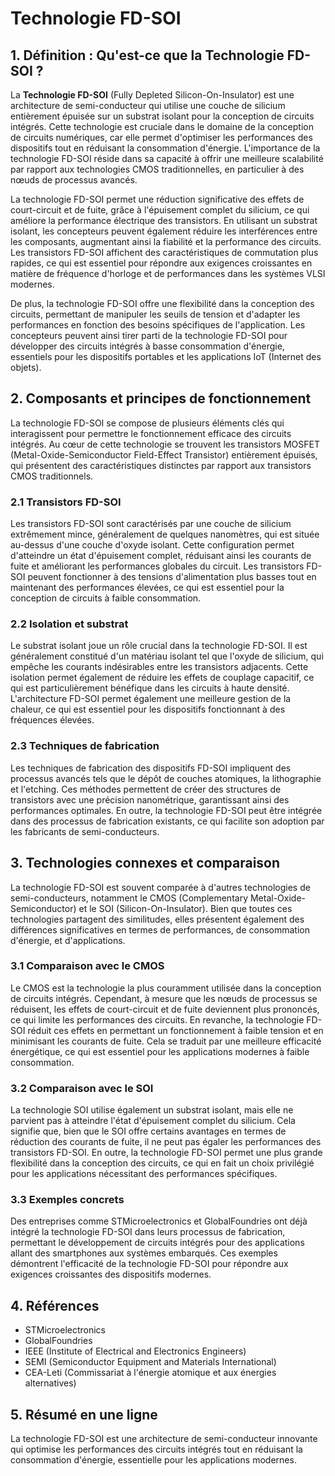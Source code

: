 # Technologie FD-SOI

## 1. Définition : Qu'est-ce que la **Technologie FD-SOI** ?
La **Technologie FD-SOI** (Fully Depleted Silicon-On-Insulator) est une architecture de semi-conducteur qui utilise une couche de silicium entièrement épuisée sur un substrat isolant pour la conception de circuits intégrés. Cette technologie est cruciale dans le domaine de la conception de circuits numériques, car elle permet d'optimiser les performances des dispositifs tout en réduisant la consommation d'énergie. L'importance de la technologie FD-SOI réside dans sa capacité à offrir une meilleure scalabilité par rapport aux technologies CMOS traditionnelles, en particulier à des nœuds de processus avancés. 

La technologie FD-SOI permet une réduction significative des effets de court-circuit et de fuite, grâce à l'épuisement complet du silicium, ce qui améliore la performance électrique des transistors. En utilisant un substrat isolant, les concepteurs peuvent également réduire les interférences entre les composants, augmentant ainsi la fiabilité et la performance des circuits. Les transistors FD-SOI affichent des caractéristiques de commutation plus rapides, ce qui est essentiel pour répondre aux exigences croissantes en matière de fréquence d'horloge et de performances dans les systèmes VLSI modernes. 

De plus, la technologie FD-SOI offre une flexibilité dans la conception des circuits, permettant de manipuler les seuils de tension et d'adapter les performances en fonction des besoins spécifiques de l'application. Les concepteurs peuvent ainsi tirer parti de la technologie FD-SOI pour développer des circuits intégrés à basse consommation d'énergie, essentiels pour les dispositifs portables et les applications IoT (Internet des objets).

## 2. Composants et principes de fonctionnement
La technologie FD-SOI se compose de plusieurs éléments clés qui interagissent pour permettre le fonctionnement efficace des circuits intégrés. Au cœur de cette technologie se trouvent les transistors MOSFET (Metal-Oxide-Semiconductor Field-Effect Transistor) entièrement épuisés, qui présentent des caractéristiques distinctes par rapport aux transistors CMOS traditionnels.

### 2.1 Transistors FD-SOI
Les transistors FD-SOI sont caractérisés par une couche de silicium extrêmement mince, généralement de quelques nanomètres, qui est située au-dessus d'une couche d'oxyde isolant. Cette configuration permet d'atteindre un état d'épuisement complet, réduisant ainsi les courants de fuite et améliorant les performances globales du circuit. Les transistors FD-SOI peuvent fonctionner à des tensions d'alimentation plus basses tout en maintenant des performances élevées, ce qui est essentiel pour la conception de circuits à faible consommation.

### 2.2 Isolation et substrat
Le substrat isolant joue un rôle crucial dans la technologie FD-SOI. Il est généralement constitué d'un matériau isolant tel que l'oxyde de silicium, qui empêche les courants indésirables entre les transistors adjacents. Cette isolation permet également de réduire les effets de couplage capacitif, ce qui est particulièrement bénéfique dans les circuits à haute densité. L'architecture FD-SOI permet également une meilleure gestion de la chaleur, ce qui est essentiel pour les dispositifs fonctionnant à des fréquences élevées.

### 2.3 Techniques de fabrication
Les techniques de fabrication des dispositifs FD-SOI impliquent des processus avancés tels que le dépôt de couches atomiques, la lithographie et l'etching. Ces méthodes permettent de créer des structures de transistors avec une précision nanométrique, garantissant ainsi des performances optimales. En outre, la technologie FD-SOI peut être intégrée dans des processus de fabrication existants, ce qui facilite son adoption par les fabricants de semi-conducteurs.

## 3. Technologies connexes et comparaison
La technologie FD-SOI est souvent comparée à d'autres technologies de semi-conducteurs, notamment le CMOS (Complementary Metal-Oxide-Semiconductor) et le SOI (Silicon-On-Insulator). Bien que toutes ces technologies partagent des similitudes, elles présentent également des différences significatives en termes de performances, de consommation d'énergie, et d'applications.

### 3.1 Comparaison avec le CMOS
Le CMOS est la technologie la plus couramment utilisée dans la conception de circuits intégrés. Cependant, à mesure que les nœuds de processus se réduisent, les effets de court-circuit et de fuite deviennent plus prononcés, ce qui limite les performances des circuits. En revanche, la technologie FD-SOI réduit ces effets en permettant un fonctionnement à faible tension et en minimisant les courants de fuite. Cela se traduit par une meilleure efficacité énergétique, ce qui est essentiel pour les applications modernes à faible consommation.

### 3.2 Comparaison avec le SOI
La technologie SOI utilise également un substrat isolant, mais elle ne parvient pas à atteindre l'état d'épuisement complet du silicium. Cela signifie que, bien que le SOI offre certains avantages en termes de réduction des courants de fuite, il ne peut pas égaler les performances des transistors FD-SOI. En outre, la technologie FD-SOI permet une plus grande flexibilité dans la conception des circuits, ce qui en fait un choix privilégié pour les applications nécessitant des performances spécifiques.

### 3.3 Exemples concrets
Des entreprises comme STMicroelectronics et GlobalFoundries ont déjà intégré la technologie FD-SOI dans leurs processus de fabrication, permettant le développement de circuits intégrés pour des applications allant des smartphones aux systèmes embarqués. Ces exemples démontrent l'efficacité de la technologie FD-SOI pour répondre aux exigences croissantes des dispositifs modernes.

## 4. Références
- STMicroelectronics
- GlobalFoundries
- IEEE (Institute of Electrical and Electronics Engineers)
- SEMI (Semiconductor Equipment and Materials International)
- CEA-Leti (Commissariat à l'énergie atomique et aux énergies alternatives)

## 5. Résumé en une ligne
La technologie FD-SOI est une architecture de semi-conducteur innovante qui optimise les performances des circuits intégrés tout en réduisant la consommation d'énergie, essentielle pour les applications modernes.